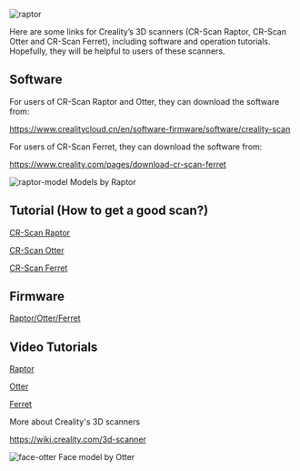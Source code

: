 ![raptor](https://cr-scan.notion.site/image/https%3A%2F%2Fprod-files-secure.s3.us-west-2.amazonaws.com%2Fe809159e-6c03-4a12-865c-4ce88e99d8d5%2Fd00089f0-58f3-40bf-8497-0bb82d2fb4b0%2FUntitled.png?table=block&id=9dd89276-ae5d-4dd1-bc2a-138cebbaa6e4&spaceId=e809159e-6c03-4a12-865c-4ce88e99d8d5&width=2000&userId=&cache=v2)

Here are some links for Creality’s 3D scanners (CR-Scan Raptor, CR-Scan Otter and CR-Scan Ferret), including software and operation tutorials. Hopefully, they will be helpful to users of these scanners.

## Software

For users of CR-Scan Raptor and Otter, they can download the software from:

https://www.crealitycloud.cn/en/software-firmware/software/creality-scan

For users of CR-Scan Ferret, they can download the software from:

https://www.creality.com/pages/download-cr-scan-ferret

![raptor-model](https://cr-scan.notion.site/image/https%3A%2F%2Fprod-files-secure.s3.us-west-2.amazonaws.com%2Fe809159e-6c03-4a12-865c-4ce88e99d8d5%2F649b4e1f-8222-456c-8e67-ff219e03a367%2FUntitled.png?table=block&id=62536703-8e51-4e3a-8f93-ee359316ae12&spaceId=e809159e-6c03-4a12-865c-4ce88e99d8d5&width=2000&userId=&cache=v2)
Models by Raptor

## Tutorial (How to get a good scan?)
[CR-Scan Raptor](https://cr-scan.notion.site/Tutorials-on-CR-Scan-Raptor-bf941761ea5b4d4383569f7bc390bf40?pvs=74)

[CR-Scan Otter](https://cr-scan.notion.site/Tutorials-on-CR-Scan-Otter-c4deb3cd95b44453b560ae2cce681d90?pvs=74)

[CR-Scan Ferret](https://cr-scan.notion.site/Tutorials-on-Creality-CR-Scan-Ferret-Series-3D-Scanner-6c18b125758f40c594b8935c9ef09188)

## Firmware
[Raptor/Otter/Ferret](https://www.crealitycloud.com/software-firmware/other/type-26)

## Video Tutorials

[Raptor](https://www.youtube.com/playlist?list=PL6oK7YUSEc4_c1X9X5R1nfKhNnTw-1CSl)

[Otter](https://www.youtube.com/playlist?list=PL6oK7YUSEc48cBuNxOoY3ob0hcuy-hMVn)

[Ferret](https://www.youtube.com/playlist?list=PL6oK7YUSEc48zhw6Lj8JTTIsij62TGEoE)


More about Creality's 3D scanners

https://wiki.creality.com/3d-scanner

![face-otter](https://cr-scan.notion.site/image/https%3A%2F%2Fprod-files-secure.s3.us-west-2.amazonaws.com%2Fe809159e-6c03-4a12-865c-4ce88e99d8d5%2Fc835e3d0-3c98-47d2-b761-71229a110e72%2FUntitled.png?table=block&id=dcb5fe3a-446f-4632-8f14-fedc54261e8a&spaceId=e809159e-6c03-4a12-865c-4ce88e99d8d5&width=2000&userId=&cache=v2)
Face model by Otter
